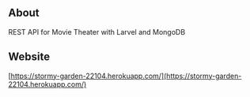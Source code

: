 ## About
REST API for Movie Theater with Larvel and MongoDB

## Website
[https://stormy-garden-22104.herokuapp.com/](https://stormy-garden-22104.herokuapp.com/)
